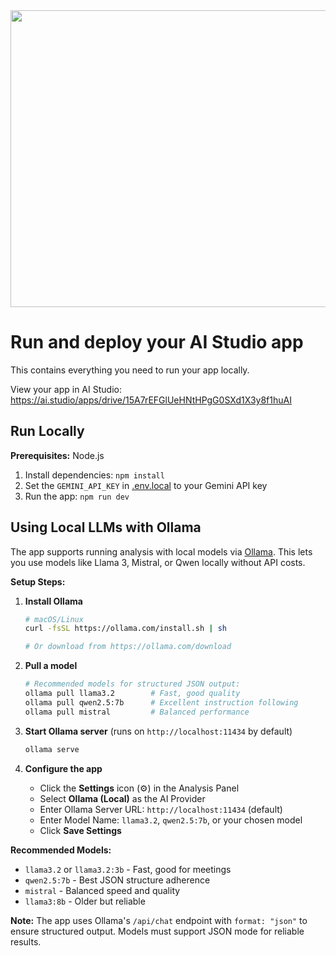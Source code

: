 <div align="center">
<img width="1200" height="475" alt="GHBanner" src="https://github.com/user-attachments/assets/0aa67016-6eaf-458a-adb2-6e31a0763ed6" />
</div>

# Run and deploy your AI Studio app

This contains everything you need to run your app locally.

View your app in AI Studio: https://ai.studio/apps/drive/15A7rEFGlUeHNtHPgG0SXd1X3y8f1huAI

## Run Locally

**Prerequisites:**  Node.js


1. Install dependencies:
   `npm install`
2. Set the `GEMINI_API_KEY` in [.env.local](.env.local) to your Gemini API key
3. Run the app:
   `npm run dev`

## Using Local LLMs with Ollama

The app supports running analysis with local models via [Ollama](https://ollama.com/). This lets you use models like Llama 3, Mistral, or Qwen locally without API costs.

**Setup Steps:**

1. **Install Ollama**
   ```bash
   # macOS/Linux
   curl -fsSL https://ollama.com/install.sh | sh

   # Or download from https://ollama.com/download
   ```

2. **Pull a model**
   ```bash
   # Recommended models for structured JSON output:
   ollama pull llama3.2        # Fast, good quality
   ollama pull qwen2.5:7b      # Excellent instruction following
   ollama pull mistral         # Balanced performance
   ```

3. **Start Ollama server** (runs on `http://localhost:11434` by default)
   ```bash
   ollama serve
   ```

4. **Configure the app**
   - Click the **Settings** icon (⚙️) in the Analysis Panel
   - Select **Ollama (Local)** as the AI Provider
   - Enter Ollama Server URL: `http://localhost:11434` (default)
   - Enter Model Name: `llama3.2`, `qwen2.5:7b`, or your chosen model
   - Click **Save Settings**

**Recommended Models:**
- `llama3.2` or `llama3.2:3b` - Fast, good for meetings
- `qwen2.5:7b` - Best JSON structure adherence
- `mistral` - Balanced speed and quality
- `llama3:8b` - Older but reliable

**Note:** The app uses Ollama's `/api/chat` endpoint with `format: "json"` to ensure structured output. Models must support JSON mode for reliable results.
